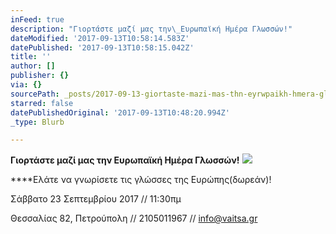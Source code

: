 ```yaml
---
inFeed: true
description: "Γιορτάστε μαζί μας την\_Ευρωπαϊκή Ημέρα Γλωσσών!"
dateModified: '2017-09-13T10:58:14.583Z'
datePublished: '2017-09-13T10:58:15.042Z'
title: ''
author: []
publisher: {}
via: {}
sourcePath: _posts/2017-09-13-giortaste-mazi-mas-thn-eyrwpaikh-hmera-glwsswn.md
starred: false
datePublishedOriginal: '2017-09-13T10:48:20.994Z'
_type: Blurb

---
```

**Γιορτάστε μαζί μας την Ευρωπαϊκή Ημέρα Γλωσσών!**
![](https://the-grid-user-content.s3-us-west-2.amazonaws.com/578f6245-9b67-40de-a073-1f14f39f9f22.jpg)

****Ελάτε να γνωρίσετε τις γλώσσες της Ευρώπης(δωρεάν)! 

Σάββατο 23 Σεπτεμβρίου 2017 //  11:30πμ

Θεσσαλίας 82, Πετρούπολη  //  2105011967 // [info@vaitsa.gr][0]

[0]: mailto:info@vaitsa.gr